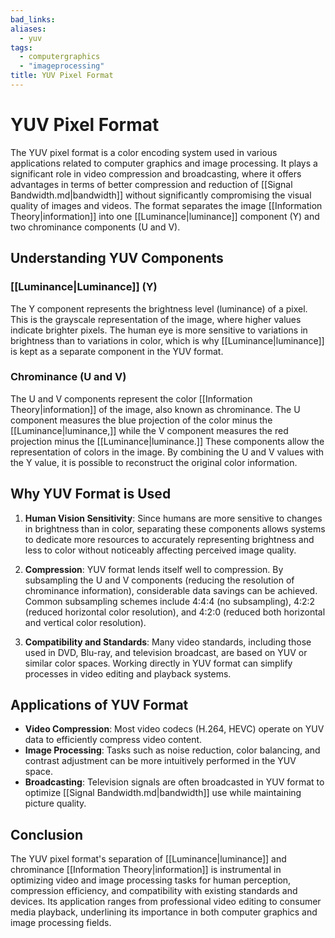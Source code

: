 ```yaml
---
bad_links:
aliases:
  - yuv
tags:
  - computergraphics
  - "imageprocessing"
title: YUV Pixel Format
---
```


# YUV Pixel Format

The YUV pixel format is a color encoding system used in various applications related to computer graphics and image processing. It plays a significant role in video compression and broadcasting, where it offers advantages in terms of better compression and reduction of [[Signal Bandwidth.md|bandwidth]] without significantly compromising the visual quality of images and videos. The format separates the image [[Information Theory|information]] into one [[Luminance|luminance]] component (Y) and two chrominance components (U and V).

## Understanding YUV Components

### [[Luminance|Luminance]] (Y)
The Y component represents the brightness level (luminance) of a pixel. This is the grayscale representation of the image, where higher values indicate brighter pixels. The human eye is more sensitive to variations in brightness than to variations in color, which is why [[Luminance|luminance]] is kept as a separate component in the YUV format.

### Chrominance (U and V)
The U and V components represent the color [[Information Theory|information]] of the image, also known as chrominance. The U component measures the blue projection of the color minus the [[Luminance|luminance,]] while the V component measures the red projection minus the [[Luminance|luminance.]] These components allow the representation of colors in the image. By combining the U and V values with the Y value, it is possible to reconstruct the original color information.

## Why YUV Format is Used

1. **Human Vision Sensitivity**: Since humans are more sensitive to changes in brightness than in color, separating these components allows systems to dedicate more resources to accurately representing brightness and less to color without noticeably affecting perceived image quality.

2. **Compression**: YUV format lends itself well to compression. By subsampling the U and V components (reducing the resolution of chrominance information), considerable data savings can be achieved. Common subsampling schemes include 4:4:4 (no subsampling), 4:2:2 (reduced horizontal color resolution), and 4:2:0 (reduced both horizontal and vertical color resolution).

3. **Compatibility and Standards**: Many video standards, including those used in DVD, Blu-ray, and television broadcast, are based on YUV or similar color spaces. Working directly in YUV format can simplify processes in video editing and playback systems.

## Applications of YUV Format

- **Video Compression**: Most video codecs (H.264, HEVC) operate on YUV data to efficiently compress video content.
- **Image Processing**: Tasks such as noise reduction, color balancing, and contrast adjustment can be more intuitively performed in the YUV space.
- **Broadcasting**: Television signals are often broadcasted in YUV format to optimize [[Signal Bandwidth.md|bandwidth]] use while maintaining picture quality.

## Conclusion

The YUV pixel format's separation of [[Luminance|luminance]] and chrominance [[Information Theory|information]] is instrumental in optimizing video and image processing tasks for human perception, compression efficiency, and compatibility with existing standards and devices. Its application ranges from professional video editing to consumer media playback, underlining its importance in both computer graphics and image processing fields.